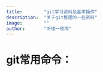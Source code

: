 ```yaml
---
title:        "git学习资料及基本操作"
description:  "关于git整理的一些资料"
image:        ""
author:       "听楼一夜雨"
---
```


<h1>git常用命令：</h1>

